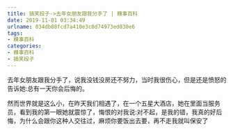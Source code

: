 ```yaml
---
title: 搞笑段子->去年女朋友跟我分手了 | 糗事百科
date: 2019-11-01 03:34:49
urlname: 034db08fcd7a410e3c0d74973ed030e6
tags: 
- 糗事百科
categories:
- 糗事百科
- 搞笑段子
---
```

去年女朋友跟我分手了，说我没钱没房还不努力，当时我很伤心，但是还是愤怒的告诉她:总有一天你会后悔的。

然而世界就是这么小，在昨天我们相遇了，在一个五星大酒店，她在里面当服务员，看到我的第一眼她就震惊了，悔恨的对我说:对不起，是我的错，我真的好后悔，为什么会跟你这种人交往过，麻烦你要饭出去要，再不走我就叫保安了


